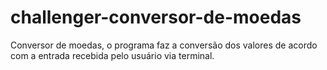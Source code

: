 # challenger-conversor-de-moedas
Conversor de moedas, o programa faz a conversão dos valores de acordo com a entrada recebida pelo usuário via terminal.
